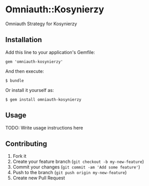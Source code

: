 # Omniauth::Kosynierzy

Omniauth Strategy for Kosynierzy

## Installation

Add this line to your application's Gemfile:

    gem 'omniauth-kosynierzy'

And then execute:

    $ bundle

Or install it yourself as:

    $ gem install omniauth-kosynierzy

## Usage

TODO: Write usage instructions here

## Contributing

1. Fork it
2. Create your feature branch (`git checkout -b my-new-feature`)
3. Commit your changes (`git commit -am 'Add some feature'`)
4. Push to the branch (`git push origin my-new-feature`)
5. Create new Pull Request
